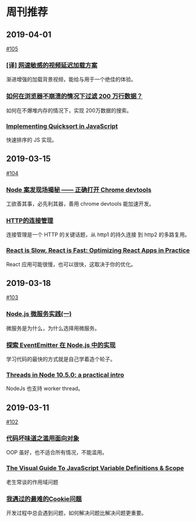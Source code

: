# 周刊推荐

## 2019-04-01

[#105](https://github.com/CtripFE/fe-weekly/issues/104)

### [[译] 网速敏感的视频延迟加载方案](https://github.com/CtripFE/fe-weekly/issues/104)

渐进增强的加载背景视频，能给与用于一个绝佳的体验。

### [如何在浏览器不崩溃的情况下过滤 200 万行数据？](https://www.infoq.cn/article/CBx*Ke3jafIVm1vDRKZh)

如何在不爆堆内存的情况下，实现 200万数据的搜索。

### [Implementing Quicksort in JavaScript](https://medium.com/predict/implementing-quicksort-in-javascript-1874569ffaea)

快速排序的 JS 实现。

## 2019-03-15

[#104](https://github.com/CtripFE/fe-weekly/issues/104)

### [Node 案发现场揭秘 —— 正确打开 Chrome devtools](https://zhuanlan.zhihu.com/p/60174870)

工欲善其事，必先利其器，善用 chrome devtools 能加速开发。

### [HTTP的连接管理](https://github.com/Pines-Cheng/blog/issues/42)

连接管理是一个 HTTP 的关键话题，从 http1 的持久连接 到 http2 的多路复用。

### [React is Slow, React is Fast: Optimizing React Apps in Practice](https://medium.com/dailyjs/react-is-slow-react-is-fast-optimizing-react-apps-in-practice-394176a11fba)

React 应用可能很慢，也可以很快，这取决于你的优化。

## 2019-03-18

[#103](https://github.com/CtripFE/fe-weekly/issues/103)

### [Node.js 微服务实践(一) ](https://mp.weixin.qq.com/s/1hJnshUvtZdlzq1Dsp2Ogw)

微服务是为什么，为什么选择用微服务。

### [ 探索 EventEmitter 在 Node.js 中的实现](https://juejin.im/post/5c6f7342f265da2de04ab9ca)

学习代码的最快的方式就是自己学着造个轮子。

### [Threads in Node 10.5.0: a practical intro](https://medium.com/dailyjs/threads-in-node-10-5-0-a-practical-intro-3b85a0a3c953)

NodeJs 也支持 worker thread。

## 2019-03-11

[#102](https://github.com/CtripFE/fe-weekly/issues/102)

### [代码坏味道之滥用面向对象](https://juejin.im/post/5c8121c26fb9a04a0956d3d5)

OOP 虽好，也不适合所有情况，不能滥用。

### [The Visual Guide To JavaScript Variable Definitions & Scope](https://medium.com/@js_tut/the-visual-guide-to-javascript-variable-definitions-scope-abfb86edad)

老生常谈的作用域问题

### [我遇过的最难的Cookie问题](https://mp.weixin.qq.com/s/UxySd528XMxsyD7GBC96EQ)

开发过程中总会遇到问题，如何解决问题比解决问题更重要。
